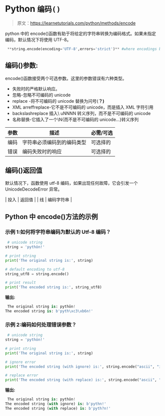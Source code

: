 # Python `编码()`

> 原文：<https://learnetutorials.com/python/methods/encode>

python 中的 encode()函数有助于将给定的字符串转换为编码格式。如果未指定编码，默认情况下将使用 UTF-8。

```py
 **string.encode(encoding='UTF-8',errors='strict')** #where encodings being utf-8, ascii, etc 

```

## 编码()参数:

encode()函数接受两个可选参数。这里的参数错误有六种类型。

*   失败时的严格默认响应。
*   忽略-忽略不可编码的 unicode
*   replace -将不可编码的 unicode 替换为问号(**？)**
*   XML arreffreplace-它不是不可编码的 unicode，而是插入 XML 字符引用
*   backslashreplace 插入\ uNNNN 转义序列，而不是不可编码的 unicode
*   名称替换-它插入了一个\N{而不是不可编码的 unicode...}转义序列

| 参数 | 描述 | 必需/可选 |
| --- | --- | --- |
| 编码 | 字符串必须编码到的编码类型 | 可选择的 |
| 错误 | 编码失败时的响应 | 可选择的 |

## 编码()返回值

默认情况下，函数使用 utf-8 编码，如果出现任何故障，它会引发一个 UnicodeDecodeError 异常。

| 投入 | 返回值 |
| 线 | 编码字符串 |

## Python 中 encode()方法的示例

### 示例 1:如何将字符串编码为默认的 Utf-8 编码？

```py
 # unicode string
string = 'pythön!'

# print string
print('The original string is:', string)

# default encoding to utf-8
string_utf8 = string.encode()

# print result
print('The encoded string is:', string_utf8) 

```

**输出:**

```py
 The original string is: pythön!
The encoded string is: b'pyth\xc3\xb6n!' 
```

### 示例 2:编码如何处理错误参数？

```py
 # unicode string
string = 'pythön!'

# print string
print('The original string is:', string)

# ignore error
print('The encoded string (with ignore) is:', string.encode("ascii", "ignore"))

# replace error
print('The encoded string (with replace) is:', string.encode("ascii", "replace")) 

```

**输出:**

```py
 The original string is: pythön!
The encoded string (with ignore) is: b'pythn!'
The encoded string (with replace) is: b'pyth?n!' 
```